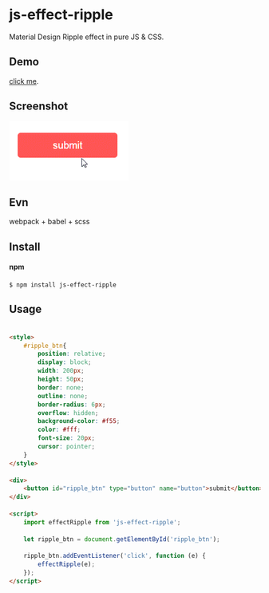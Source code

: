 # js-effect-ripple

Material Design Ripple effect in pure JS & CSS.

## Demo

[click me](http://dai-siki.github.io/js-effect-ripple/example/demo.html).


## Screenshot

![screenshot](screenshot.gif)


## Evn
webpack + babel + scss


## Install

#### npm

```shell
$ npm install js-effect-ripple
```


## Usage

```html

<style>
	#ripple_btn{
		position: relative;
		display: block;
		width: 200px;
		height: 50px;
		border: none;
		outline: none;
		border-radius: 6px;
		overflow: hidden;
		background-color: #f55;
		color: #fff;
		font-size: 20px;
		cursor: pointer;
	}
</style>

<div>
	<button id="ripple_btn" type="button" name="button">submit</button>
</div>

<script>
	import effectRipple from 'js-effect-ripple';

	let ripple_btn = document.getElementById('ripple_btn');

	ripple_btn.addEventListener('click', function (e) {
		effectRipple(e);
	});
</script>

```
